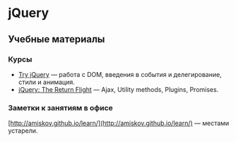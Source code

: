 # jQuery
## Учебные материалы
### Курсы
* [Try jQuery](https://www.codeschool.com/courses/try-jquery) — работа с DOM, введения в события и делегирование, стили и анимация.
* [jQuery: The Return Flight](https://www.codeschool.com/courses/jquery-the-return-flight) — Ajax, Utility methods, Plugins, Promises.

### Заметки к занятиям в офисе
[http://amiskov.github.io/learn/](http://amiskov.github.io/learn/) — местами устарели.

